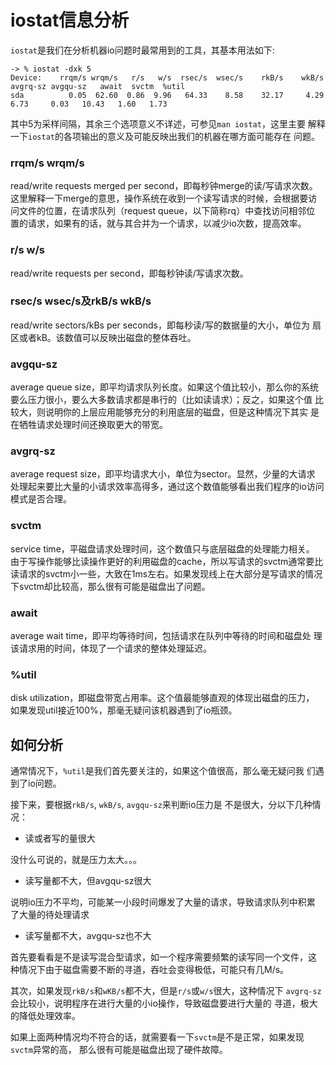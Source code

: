 # iostat信息分析

`iostat`是我们在分析机器io问题时最常用到的工具，其基本用法如下:

```shell
-> % iostat -dxk 5
Device:    rrqm/s wrqm/s   r/s   w/s  rsec/s  wsec/s    rkB/s    wkB/s avgrq-sz avgqu-sz   await  svctm  %util
sda          0.05  62.60  0.86  9.96   64.33    8.58    32.17     4.29     6.73     0.03   10.43   1.60   1.73
```

其中5为采样间隔，其余三个选项意义不详述，可参见`man iostat`，这里主要
解释一下`iostat`的各项输出的意义及可能反映出我们的机器在哪方面可能存在
问题。

### rrqm/s wrqm/s

read/write requests merged per second，即每秒钟merge的读/写请求次数。
这里解释一下merge的意思，操作系统在收到一个读写请求的时候，会根据要访
问文件的位置，在请求队列（request queue，以下简称rq）中查找访问相邻位
置的请求，如果有的话，就与其合并为一个请求，以减少io次数，提高效率。

### r/s w/s

read/write requests per second，即每秒钟读/写请求次数。

### rsec/s wsec/s及rkB/s wkB/s

read/write sectors/kBs per seconds，即每秒读/写的数据量的大小，单位为
扇区或者kB。该数值可以反映出磁盘的整体吞吐。

### avgqu-sz

average queue size，即平均请求队列长度。如果这个值比较小，那么你的系统
要么压力很小，要么大多数请求都是串行的（比如读请求）；反之，如果这个值
比较大，则说明你的上层应用能够充分的利用底层的磁盘，但是这种情况下其实
是在牺牲请求处理时间还换取更大的带宽。

### avgrq-sz

average request size，即平均请求大小，单位为sector。显然，少量的大请求
处理起来要比大量的小请求效率高得多，通过这个数值能够看出我们程序的io访问
模式是否合理。

### svctm

service time，平磁盘请求处理时间，这个数值只与底层磁盘的处理能力相关。
由于写操作能够比读操作更好的利用磁盘的cache，所以写请求的svctm通常要比
读请求的svctm小一些，大致在1ms左右。如果发现线上在大部分是写请求的情况
下svctm却比较高，那么很有可能是磁盘出了问题。

### await

average wait time，即平均等待时间，包括请求在队列中等待的时间和磁盘处
理该请求用的时间，体现了一个请求的整体处理延迟。

### %util

disk utilization，即磁盘带宽占用率。这个值最能够直观的体现出磁盘的压力，
如果发现util接近100%，那毫无疑问该机器遇到了io瓶颈。

## 如何分析

通常情况下，`%util`是我们首先要关注的，如果这个值很高，那么毫无疑问我
们遇到了io问题。

接下来，要根据`rkB/s`, `wkB/s`, `avgqu-sz`来判断io压力是
不是很大，分以下几种情况：

* 读或者写的量很大

没什么可说的，就是压力太大。。。

*  读写量都不大，但avgqu-sz很大

说明io压力不平均，可能某一小段时间爆发了大量的请求，导致请求队列中积累
了大量的待处理请求

* 读写量都不大，avgqu-sz也不大

首先要看看是不是读写混合型请求，如一个程序需要频繁的读写同一个文件，这
种情况下由于磁盘需要不断的寻道，吞吐会变得极低，可能只有几M/s。

其次，如果发现`rkB/s`和`wKB/s`都不大，但是`r/s`或`w/s`很大，这种情况下
`avgrq-sz`会比较小，说明程序在进行大量的小io操作，导致磁盘要进行大量的
寻道，极大的降低处理效率。

如果上面两种情况均不符合的话，就需要看一下`svctm`是不是正常，如果发现`svctm`异常的高，
那么很有可能是磁盘出现了硬件故障。

